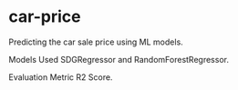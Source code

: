 # car-price
Predicting the car sale price using ML models.

Models Used SDGRegressor and RandomForestRegressor.

Evaluation Metric R2 Score.
